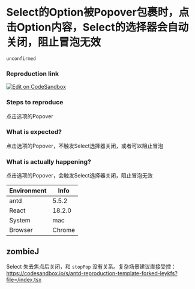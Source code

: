 # Select的Option被Popover包裹时，点击Option内容，Select的选择器会自动关闭，阻止冒泡无效

`unconfirmed`

### Reproduction link

[![Edit on CodeSandbox](https://codesandbox.io/static/img/play-codesandbox.svg)](https://codesandbox.io/s/antd-reproduction-template-forked-01k3gt)

### Steps to reproduce

点击选项的Popover

### What is expected?

点击选项的Popover，不触发Select选择器关闭，或者可以阻止冒泡

### What is actually happening?

点击选项的Popover，会触发Select选择器关闭，阻止冒泡无效

| Environment | Info   |
| ----------- | ------ |
| antd        | 5.5.2  |
| React       | 18.2.0 |
| System      | mac    |
| Browser     | Chrome |

<!-- generated by ant-design-issue-helper. DO NOT REMOVE -->

## zombieJ

Select 失去焦点后关闭，和 `stopPop` 没有关系。复杂场景建议直接受控：
https://codesandbox.io/s/antd-reproduction-template-forked-leykfs?file=/index.tsx

